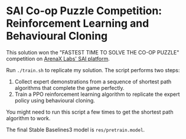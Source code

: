 # SAI Co-op Puzzle Competition: Reinforcement Learning and Behavioural Cloning

This solution won the "FASTEST TIME TO SOLVE THE CO-OP PUZZLE" competition on [ArenaX Labs' SAI platform](https://sai.arenaxlabs.dev).

Run `./train.sh` to replicate my solution.
The script performs two steps:

1. Collect expert demonstrations from a sequence of shortest path algorithms
that complete the game perfectly.
2. Train a PPO reinforcement learning algorithm to replicate the expert policy
using behavioural cloning.

You might need to run this script a few times to get the shortest path algorithm
to work.

The final Stable Baselines3 model is `res/pretrain.model`.
